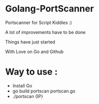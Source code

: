 # Golang-PortScanner
Portscanner for Script Kiddies :)

A lot of improvements have to be done 

Things have just started

With Love on Go and Github


# Way to use :

* Install Go
* go build portscan portscan.go 
* ./portscan {IP}



